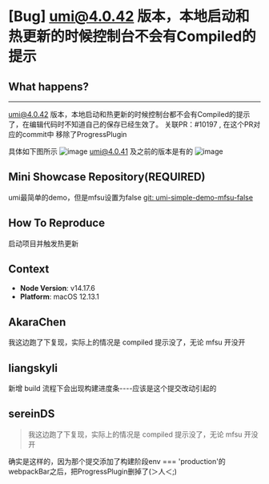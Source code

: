# [Bug] umi@4.0.42 版本，本地启动和热更新的时候控制台不会有Compiled的提示

<!--
感谢您向我们反馈问题，为了高效的解决问题，我们期望你能提供以下信息：
-->

## What happens?

---

umi@4.0.42 版本，本地启动和热更新的时候控制台都不会有Compiled的提示了，在编辑代码时不知道自己的保存已经生效了。
关联PR：#10197 , 在这个PR对应的commit中 移除了ProgressPlugin

具体如下图所示
![image](https://user-images.githubusercontent.com/46836745/210938253-627164eb-9327-47aa-bd1d-4725e30f935e.png)
umi@4.0.41 及之前的版本是有的
![image](https://user-images.githubusercontent.com/46836745/210937884-06b9a638-7201-4721-af01-e0e442cfad6c.png)

## Mini Showcase Repository(REQUIRED)

umi最简单的demo，但是mfsu设置为false
[git: umi-simple-demo-mfsu-false](https://github.com/sereinDS/umi-simple-demo-mfsu-false)

## How To Reproduce

启动项目并触发热更新

## Context

- **Node Version**: v14.17.6
- **Platform**: macOS 12.13.1

## AkaraChen

我这边跑了下复现，实际上的情况是 compiled 提示没了，无论 mfsu 开没开

## liangskyli

新增 build 流程下会出现构建进度条----应该是这个提交改动引起的

## sereinDS

> 我这边跑了下复现，实际上的情况是 compiled 提示没了，无论 mfsu 开没开

确实是这样的，因为那个提交添加了构建阶段env === 'production'的 webpackBar之后，把ProgressPlugin删掉了(＞人＜;)
